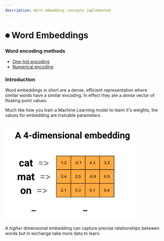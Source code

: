 ```yaml
---
description: Word embedding concepts implemented
---
```


# ⏺ Word Embeddings

### Word encoding methods

* [One-hot encoding](one-hot-encoding.md)
* [Numerical encoding](numerical-encoding.md)

### Introduction

Word embeddings in short are a dense, efficient representation where similar words have a similar encoding. In effect they are a _dense_ vector of floating point values.

Much like how you train a Machine Learning model to learn it's weights, the values for embedding are trainable parameters.&#x20;

![](../../../../.gitbook/assets/image.png)

A _higher_ dimensional embedding can capture precise relationships between words but in exchange take more data to learn.
